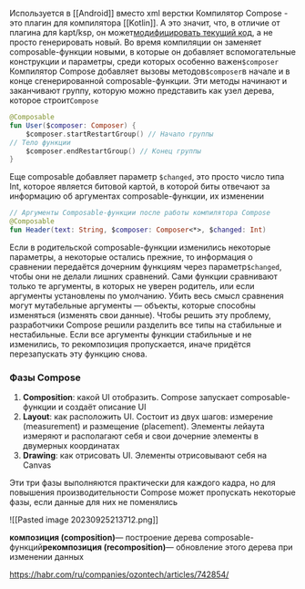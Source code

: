 Используется в [[Android]] вместо xml верстки
Компилятор Compose - это плагин для компилятора [[Kotlin]]. А это значит, что, в отличие от плагина для kapt/ksp, он
может[модифицировать текущий код](https://kotlinlang.org/docs/ksp-why-ksp.html#comparison-to-kotlinc-compiler-plugins), а не просто
генерировать новый. Во время компиляции он заменяет composable-функции новыми, в которые он добавляет вспомогательные конструкции и
параметры, среди которых особенно важен`$composer`
Компилятор Compose добавляет вызовы методов`$composer`в начале и в конце сгенерированной composable-функции. Эти методы начинают и
заканчивают группу, которую можно представить как узел дерева, которое строит`Compose`

```Kotlin
@Composable
fun User($composer: Composer) {
    $composer.startRestartGroup() // Начало группы 
// Тело функции 
    $composer.endRestartGroup() // Конец группы
}
```

Еще composable добавляет параметр `$changed`, это просто число типа Int, которое является битовой картой, в которой биты отвечают за
информацию об аргументах composable-функции, их изменении

```Kotlin
// Аргументы Composable-функции после работы компилятора Compose
@Composable
fun Header(text: String, $composer: Composer<*>, $changed: Int)
```

Если в родительской composable-функции изменились некоторые параметры, а некоторые остались прежние, то информация о сравнении передаётся
дочерним функциям через параметр`$changed`, чтобы они не делали лишних сравнений. Сами функции сравнивают только те аргументы, в которых не
уверен родитель, или если аргументы установлены по умолчанию.
Убить весь смысл сравнения могут мутабельные аргументы — объекты, которые способны изменяться (изменять свои данные). Чтобы решить эту
проблему, разработчики Compose решили разделить все типы на стабильные и нестабильные. Если все аргументы функции стабильные и не
изменились, то рекомпозиция пропускается, иначе придётся перезапускать эту функцию снова.

### Фазы Compose

1. **Composition**: какой UI отобразить. Compose запускает composable-функции и создаёт описание UI
2. **Layout**: как расположить UI. Состоит из двух шагов: измерение (measurement) и размещение (placement). Элементы лейаута измеряют и
   располагают себя и свои дочерние элементы в двумерных координатах
3. **Drawing**: как отрисовать UI. Элементы отрисовывают себя на Canvas

Эти три фазы выполняются практически для каждого кадра, но для повышения производительности Compose может пропускать некоторые фазы, если
данные для них не поменялись

![[Pasted image 20230925213712.png]]

**композиция (composition)**— построение дерева composable-функций**рекомпозиция (recomposition)**— обновление этого дерева при изменении
данных

https://habr.com/ru/companies/ozontech/articles/742854/
